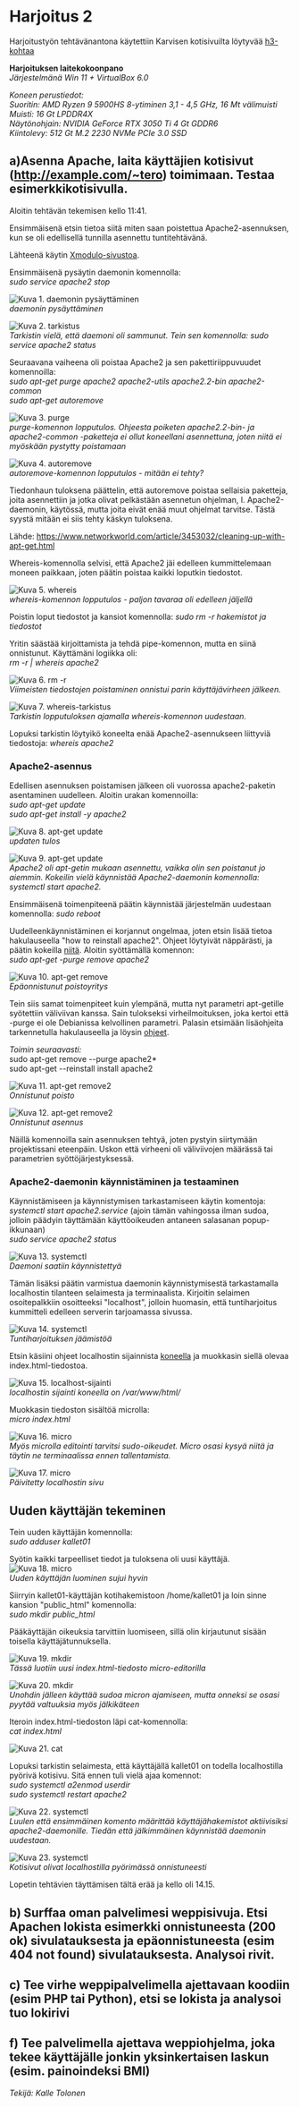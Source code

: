 # **Harjoitus 2**

Harjoitustyön tehtävänantona käytettiin Karvisen kotisivuilta löytyvää [h3-kohtaa](https://terokarvinen.com/2021/linux-palvelimet-ict4tn021-3018/#h3)

**Harjoituksen laitekokoonpano**  
*Järjestelmänä Win 11 + VirtualBox 6.0*  
  
*Koneen perustiedot:*  
*Suoritin: AMD Ryzen 9 5900HS 8-ytiminen 3,1 - 4,5 GHz, 16 Mt välimuisti*  
*Muisti: 16 Gt LPDDR4X*  
*Näytönohjain: NVIDIA GeForce RTX 3050 Ti 4 Gt GDDR6*  
*Kiintolevy: 512 Gt M.2 2230 NVMe PCIe 3.0 SSD*  

## a)Asenna Apache, laita käyttäjien kotisivut (http://example.com/~tero) toimimaan. Testaa esimerkkikotisivulla.

Aloitin tehtävän tekemisen kello 11:41.  

Ensimmäisenä etsin tietoa siitä miten saan poistettua Apache2-asennuksen, kun se oli edellisellä tunnilla asennettu tuntitehtävänä.  

Lähteenä käytin [Xmodulo-sivustoa](https://www.xmodulo.com/how-to-uninstall-and-remove-apache2-on-ubuntu-debian.html).  

Ensimmäisenä pysäytin daemonin komennolla:  
*sudo service apache2 stop*  

![Kuva 1. daemonin pysäyttäminen](pics/harjoitus_3/1.png)  
*daemonin pysäyttäminen*  

![Kuva 2. tarkistus](pics/harjoitus_3/2.png)  
*Tarkistin vielä, että daemoni oli sammunut. Tein sen komennolla: sudo service apache2 status*  
  
Seuraavana vaiheena oli poistaa Apache2 ja sen pakettiriippuvuudet komennoilla:  
*sudo apt-get purge apache2 apache2-utils apache2.2-bin apache2-common*  
*sudo apt-get autoremove*  
  
![Kuva 3. purge](pics/harjoitus_3/3.png)  
*purge-komennon lopputulos. Ohjeesta poiketen apache2.2-bin- ja apache2-common -paketteja ei ollut koneellani asennettuna, joten niitä ei myöskään pystytty poistamaan*  

![Kuva 4. autoremove](pics/harjoitus_3/4.png)  
*autoremove-komennon lopputulos - mitään ei tehty?*  
  
Tiedonhaun tuloksena päättelin, että autoremove poistaa sellaisia paketteja, joita asennettiin ja jotka olivat pelkästään asennetun ohjelman, l. Apache2-daemonin, käytössä, mutta joita eivät enää muut ohjelmat tarvitse. Tästä syystä mitään ei siis tehty käskyn tuloksena.  
  	  
Lähde: https://www.networkworld.com/article/3453032/cleaning-up-with-apt-get.html  
  
Whereis-komennolla selvisi, että Apache2 jäi edelleen kummittelemaan moneen paikkaan, joten päätin poistaa kaikki loputkin tiedostot.  

![Kuva 5. whereis](pics/harjoitus_3/5.png)  
*whereis-komennon lopputulos - paljon tavaraa oli edelleen jäljellä*  

Poistin loput tiedostot ja kansiot komennolla:
*sudo rm -r  hakemistot ja tiedostot*  

Yritin säästää kirjoittamista ja tehdä pipe-komennon, mutta en siinä onnistunut. Käyttämäni logiikka oli:  
*rm -r | whereis apache2*  
  
![Kuva 6. rm -r](pics/harjoitus_3/6.png)  
*Viimeisten tiedostojen poistaminen onnistui parin käyttäjävirheen jälkeen.*  
  
![Kuva 7. whereis-tarkistus](pics/harjoitus_3/7.png)  
*Tarkistin lopputuloksen ajamalla whereis-komennon uudestaan.*  
  
Lopuksi tarkistin löytyikö koneelta enää Apache2-asennukseen liittyviä tiedostoja:
*whereis apache2*  

  
### Apache2-asennus
  
Edellisen asennuksen poistamisen jälkeen oli vuorossa apache2-paketin asentaminen uudelleen. Aloitin urakan komennoilla:  
*sudo apt-get update*  
*sudo apt-get install -y apache2*  

![Kuva 8. apt-get update](pics/harjoitus_3/8.png)  
*updaten tulos*  
  
![Kuva 9. apt-get update](pics/harjoitus_3/9.png)  
*Apache2 oli apt-getin mukaan asennettu, vaikka olin sen poistanut jo aiemmin. Kokeilin vielä käynnistää Apache2-daemonin komennolla: systemctl start apache2.*  

Ensimmäisenä toimenpiteenä päätin käynnistää järjestelmän uudestaan komennolla:
*sudo reboot*  

Uudelleenkäynnistäminen ei korjannut ongelmaa, joten etsin lisää tietoa hakulauseella "how to reinstall apache2". Ohjeet löytyivät näppärästi, ja päätin kokeilla [niitä](https://askubuntu.com/questions/111770/how-reinstall-apache2). Aloitin syöttämällä komennon:  
*sudo apt-get -purge remove apache2*  

![Kuva 10. apt-get remove](pics/harjoitus_3/10.png)  
*Epäonnistunut poistoyritys*  
  
Tein siis samat toimenpiteet kuin ylempänä, mutta nyt parametri apt-getille syötettiin väliviivan kanssa. Sain tulokseksi virheilmoituksen, joka kertoi että -purge ei ole Debianissa kelvollinen parametri. Palasin etsimään lisäohjeita tarkennetulla hakulauseella ja löysin [ohjeet](https://unix.stackexchange.com/questions/367338/re-install-apache2-after-purge-apt-get-says-its-already-the-newest-version).  

*Toimin seuraavasti:*  
sudo apt-get remove --purge apache2*  
sudo apt-get --reinstall install apache2  
  
![Kuva 11. apt-get remove2](pics/harjoitus_3/11.png)  
*Onnistunut poisto*  
  
![Kuva 12. apt-get remove2](pics/harjoitus_3/12.png)  
*Onnistunut asennus*  
  
Näillä komennoilla sain asennuksen tehtyä, joten pystyin siirtymään projektissani eteenpäin. Uskon että virheeni oli väliviivojen määrässä tai parametrien syöttöjärjestyksessä.  

### Apache2-daemonin käynnistäminen ja testaaminen

Käynnistämiseen ja käynnistymisen tarkastamiseen käytin komentoja:  
*systemctl start apache2.service* (ajoin tämän vahingossa ilman sudoa, jolloin päädyin täyttämään käyttöoikeuden antaneen salasanan popup-ikkunaan)  
*sudo service apache2 status*  
  
![Kuva 13. systemctl](pics/harjoitus_3/13.png)  
*Daemoni saatiin käynnistettyä*  

Tämän lisäksi päätin varmistua daemonin käynnistymisestä tarkastamalla localhostin tilanteen selaimesta ja terminaalista. Kirjoitin selaimen osoitepalkkiin osoitteeksi "localhost", jolloin huomasin, että tuntiharjoitus kummitteli edelleen serverin tarjoamassa sivussa.

![Kuva 14. systemctl](pics/harjoitus_3/14.png)  
*Tuntiharjoituksen jäämistöä*  

Etsin käsiini ohjeet localhostin sijainnista [koneella](https://www.linuxquestions.org/questions/linux-server-73/localhost-folder-717841/) ja muokkasin siellä olevaa index.html-tiedostoa.  
  
![Kuva 15. localhost-sijainti](pics/harjoitus_3/15.png)  
*localhostin sijainti koneella on /var/www/html/*  

Muokkasin tiedoston sisältöä microlla:  
*micro index.html*  
  
![Kuva 16. micro](pics/harjoitus_3/16.png)  
*Myös microlla editointi tarvitsi sudo-oikeudet. Micro osasi kysyä niitä ja täytin ne terminaalissa ennen tallentamista.*  
  
![Kuva 17. micro](pics/harjoitus_3/17.png)  
*Päivitetty localhostin sivu*  

## Uuden käyttäjän tekeminen

Tein uuden käyttäjän komennolla:  
*sudo adduser kallet01*  

Syötin kaikki tarpeelliset tiedot ja tuloksena oli uusi käyttäjä.  
![Kuva 18. micro](pics/harjoitus_3/18.png)  
*Uuden käyttäjän luominen sujui hyvin*  

Siirryin kallet01-käyttäjän kotihakemistoon /home/kallet01 ja loin sinne kansion "public_html" komennolla:  
*sudo mkdir public_html*  
  
Pääkäyttäjän oikeuksia tarvittiin luomiseen, sillä olin kirjautunut sisään toisella käyttäjätunnuksella.  

![Kuva 19. mkdir](pics/harjoitus_3/19.png)  
*Tässä luotiin uusi index.html-tiedosto micro-editorilla*  
  
![Kuva 20. mkdir](pics/harjoitus_3/20.png)  
*Unohdin jälleen käyttää sudoa micron ajamiseen, mutta onneksi se osasi pyytää valtuuksia myös jälkikäteen*  
  
Iteroin index.html-tiedoston läpi cat-komennolla:  
*cat index.html*  

![Kuva 21. cat](pics/harjoitus_3/21.png)  

Lopuksi tarkistin selaimesta, että käyttäjällä kallet01 on todella localhostilla pyörivä kotisivu. Sitä ennen tuli vielä ajaa komennot:  
*sudo systemctl a2enmod userdir*  
*sudo systemctl restart apache2*  
  
![Kuva 22. systemctl](pics/harjoitus_3/22.png)  
*Luulen että ensimmäinen komento määrittää käyttäjähakemistot aktiivisiksi apache2-daemonille. Tiedän että jälkimmäinen käynnistää daemonin uudestaan.*  

![Kuva 23. systemctl](pics/harjoitus_3/23.png)  
*Kotisivut olivat localhostilla pyörimässä onnistuneesti*  
  
Lopetin tehtävien täyttämisen tältä erää ja kello oli 14.15.  

## b) Surffaa oman palvelimesi weppisivuja. Etsi Apachen lokista esimerkki onnistuneesta (200 ok) sivulatauksesta ja epäonnistuneesta (esim 404 not found) sivulatauksesta. Analysoi rivit.
  
## c) Tee virhe weppipalvelimella ajettavaan koodiin (esim PHP tai Python), etsi se lokista ja analysoi tuo lokirivi
  
## f) Tee palvelimella ajettava weppiohjelma, joka tekee käyttäjälle jonkin yksinkertaisen laskun (esim. painoindeksi BMI)
  

*Tekijä: Kalle Tolonen*


